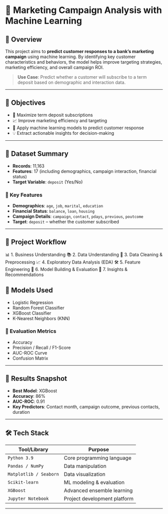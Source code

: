 # 🎯 Marketing Campaign Analysis with Machine Learning



## 📘 Overview

This project aims to **predict customer responses to a bank’s marketing campaign** using machine learning. By identifying key customer characteristics and behaviors, the model helps improve targeting strategies, marketing efficiency, and overall campaign ROI.

> **Use Case**: Predict whether a customer will subscribe to a term deposit based on demographic and interaction data.

---

## 📌 Objectives

- 🎯 Maximize term deposit subscriptions
- 📈 Improve marketing efficiency and targeting
- 🤖 Apply machine learning models to predict customer response
- 💡 Extract actionable insights for decision-making

---

## 🧾 Dataset Summary

- **Records**: 11,163
- **Features**: 17 (including demographics, campaign interaction, financial status)
- **Target Variable**: `deposit` (Yes/No)

### 🔑 Key Features

- **Demographics**: `age`, `job`, `marital`, `education`
- **Financial Status**: `balance`, `loan`, `housing`
- **Campaign Details**: `campaign`, `contact`, `pdays`, `previous`, `poutcome`
- **Target**: `deposit` – whether the customer subscribed

---

## 🧪 Project Workflow

📊 1. Business Understanding
📚 2. Data Understanding
🧹 3. Data Cleaning & Preprocessing
📈 4. Exploratory Data Analysis (EDA)
🛠️ 5. Feature Engineering
🤖 6. Model Building & Evaluation
📌 7. Insights & Recommendations


## 🤖 Models Used

- Logistic Regression
- Random Forest Classifier
- XGBoost Classifier
- K-Nearest Neighbors (KNN)

### 📏 Evaluation Metrics

- Accuracy
- Precision / Recall / F1-Score
- AUC-ROC Curve
- Confusion Matrix

---

## 🚀 Results Snapshot

- **Best Model**: XGBoost
- **Accuracy**: 86%
- **AUC-ROC**: 0.91
- **Key Predictors**: Contact month, campaign outcome, previous contacts, duration

---

## 🛠️ Tech Stack

| Tool/Library       | Purpose                      |
|--------------------|------------------------------|
| `Python 3.9`       | Core programming language     |
| `Pandas / NumPy`   | Data manipulation             |
| `Matplotlib / Seaborn` | Data visualization        |
| `Scikit-learn`     | ML modeling & evaluation      |
| `XGBoost`          | Advanced ensemble learning    |
| `Jupyter Notebook` | Project development platform  |

---
